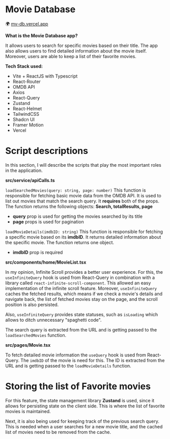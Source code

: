# Movie Database

🌍 [mv-db.vercel.app](https://mv-db.vercel.app)

**What is the Movie Database app?** 

It allows users to search for specific movies based on their title. The app also allows users to find detailed information about the movie itself. Moreover, users are able to keep a list of their favorite movies.

**Tech Stack used:**
- Vite + ReactJS with Typescript
- React-Router
- OMDB API
- Axios
- React-Query
- Zustand
- React-Helmet
- TailwindCSS
- Shadcn UI
- Framer Motion
- Vercel

# Script descriptions

In this section, I will describe the scripts that play the most important roles in the application.

**src/service/apiCalls.ts**

`loadSearchedMovies(query: string, page: number)`
This function is responsible for fetching basic movie data from the OMDB API. It is used to list out movies that match the search query. It **requires** both of the props. 
The function returns the following objects: **Search, totalResults, page**
- **query** prop is used for getting the movies searched by its title
- **page** props is used for pagination

`loadMovieDetails(imdbID: string)`
This function is responsible for fetching a specific movie based on its **imdbID**.
It returns detailed information about the specific movie. The function returns one object.
- **imdbID** prop is required

**src/components/home/MovieList.tsx**

In my opinion, Infinite Scroll provides a better user experience. For this, the `useInfiniteQuery` hook is used from React-Query in combination with a library called `react-infinite-scroll-component`. This allowed an easy implementation of the infinite scroll feature. Moreover, `useInfiniteQuery` caches the fetched results, which means if we check a movie's details and navigate back, the list of fetched movies stay on the page, and the scroll position is also persisted.

Also, `useInfiniteQuery` provides state statuses, such as `isLoading` which allows to ditch unnecessary "spaghetti code".

The search query is extracted from the URL and is getting passed to the `loadSearchedMovies` function.

**src/pages/Movie.tsx**

To fetch detailed movie information the `useQuery` hook is used from React-Query. The `imdbID` of the movie is need for this. The ID is extracted from the URL and is getting passed to the `loadMovieDetails` function.


# Storing the list of Favorite movies

For this feature, the state management library **Zustand** is used, since it allows for persisting state on the client side. This is where the list of favorite movies is maintained.

Next, it is also being used for keeping track of the previous search query. This is needed when a user searches for a new movie title, and the cached list of movies need to be removed from the cache.